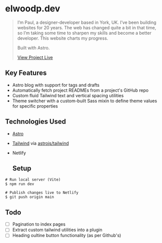 # elwoodp.dev

> I’m Paul, a designer-developer based in York, UK. I’ve been building websites for 20 years. The web has changed quite a bit in that time, so I’m taking some time to sharpen my skills and become a better developer. This website charts my progress.  
> 
> Built with Astro.  
> 
> [View Project Live](https://kimba.design)

## Key Features
- Astro blog with support for tags and drafts
- Automatically fetch project READMEs from a project's GitHub repo
- Custom fluid Tailwind text and vertical spacing utilities
- Theme switcher with a custom-built Sass mixin to define theme values for specific properties

## Technologies Used
- [Astro ](https://github.com/withastro/astro)
- [Tailwind](https://github.com/tailwindlabs/tailwindcss) via [astrojs/tailwind](https://github.com/withastro/astro/tree/main/packages/integrations/tailwind)
- Netlify

  ## Setup
```shell
# Run local server (Vite)
$ npm run dev

# Publish changes live to Netlify
$ git push origin main
```

## Todo
- [ ] Pagination to index pages
- [ ] Extract custom tailwind utilities into a plugin
- [ ] Heading oultine button functionality (as per Github's)

